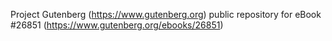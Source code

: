 Project Gutenberg (https://www.gutenberg.org) public repository for eBook #26851 (https://www.gutenberg.org/ebooks/26851)
